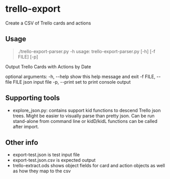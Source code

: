 # trello-export
Create a CSV of Trello cards and actions

## Usage

> ./trello-export-parser.py -h
usage: trello-export-parser.py [-h] [-f FILE] [-p]

Output Trello Cards with Actions by Date

optional arguments:
  -h, --help            show this help message and exit
  -f FILE, --file FILE  json input file
  -p, --print           set to print console output


## Supporting tools 

* explore_json.py: contains support kid functions to descend Trello json trees. Might be easier to visually parse than pretty json. Can be run stand-alone from command line or kidD/kidL functions can be called after import. 

## Other info

* export-test.json is test input file
* export-test.json.csv is expected output 
* trello-extract.ods shows object fields for card and action objects as well as how they map to the csv 
